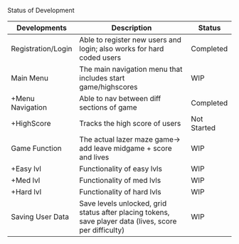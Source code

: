 Status of Development

| Developments  | Description | Status       |
|---------------|-------------|--------------|
| Registration/Login  |   Able to register new users and login; also works for hard coded users    | Completed  |
|     Main Menu     | The main navigation menu that includes start game/highscores      | WIP    |
| +Menu Navigation   | Able to nav between diff sections of game    | Completed  |
| +HighScore   | Tracks the high score of users      | Not Started  |
| Game Function   | The actual lazer maze game-> add leave midgame + score and lives     | WIP  |
| +Easy lvl   | Functionality of easy lvls      | WIP  |
| +Med lvl   | Functionality of med lvls      | WIP  |
| +Hard lvl   | Functionality of hard lvls      | WIP  |
| Saving User Data| Save levels unlocked, grid status after placing tokens, save player data (lives, score per difficulty) | WIP |

